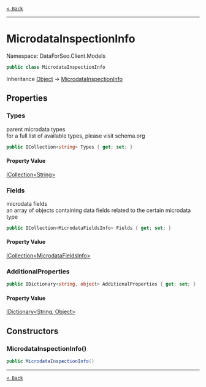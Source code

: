[`< Back`](./)

---

# MicrodataInspectionInfo

Namespace: DataForSeo.Client.Models

```csharp
public class MicrodataInspectionInfo
```

Inheritance [Object](https://docs.microsoft.com/en-us/dotnet/api/system.object) → [MicrodataInspectionInfo](./dataforseo.client.models.microdatainspectioninfo)

## Properties

### **Types**

parent microdata types
 <br>for a full list of available types, please visit schema.org

```csharp
public ICollection<string> Types { get; set; }
```

#### Property Value

[ICollection&lt;String&gt;](https://docs.microsoft.com/en-us/dotnet/api/system.collections.generic.icollection-1)<br>

### **Fields**

microdata fields
 <br>an array of objects containing data fields related to the certain microdata type

```csharp
public ICollection<MicrodataFieldsInfo> Fields { get; set; }
```

#### Property Value

[ICollection&lt;MicrodataFieldsInfo&gt;](./dataforseo.client.models.microdatafieldsinfo)<br>

### **AdditionalProperties**

```csharp
public IDictionary<string, object> AdditionalProperties { get; set; }
```

#### Property Value

[IDictionary&lt;String, Object&gt;](https://docs.microsoft.com/en-us/dotnet/api/system.collections.generic.idictionary-2)<br>

## Constructors

### **MicrodataInspectionInfo()**

```csharp
public MicrodataInspectionInfo()
```

---

[`< Back`](./)
